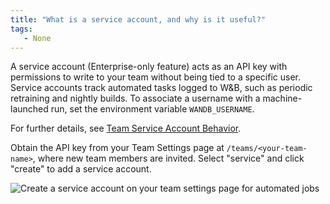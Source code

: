 ```yaml
---
title: "What is a service account, and why is it useful?"
tags:
   - None
---
```

A service account (Enterprise-only feature) acts as an API key with permissions to write to your team without being tied to a specific user. Service accounts track automated tasks logged to W&B, such as periodic retraining and nightly builds. To associate a username with a machine-launched run, set the environment variable `WANDB_USERNAME`.

For further details, see [Team Service Account Behavior](../guides/app/features/teams.md#team-service-account-behavior).

Obtain the API key from your Team Settings page at `/teams/<your-team-name>`, where new team members are invited. Select "service" and click "create" to add a service account.

![Create a service account on your team settings page for automated jobs](/images/technical_faq/what_is_service_account.png)
